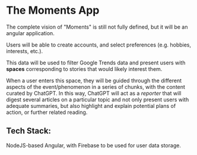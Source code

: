 # The Moments App

The complete vision of "Moments" is still not fully defined, but it will be an angular application.

Users will be able to create accounts, and select preferences (e.g. hobbies, interests, etc.).

This data will be used to filter Google Trends data and present users with **spaces** corresponding to stories that would likely interest them.

When a user enters this space, they will be guided through the different aspects of the event/phenomenon in a series of chunks, with the content curated by ChatGPT. In this way, ChatGPT will act as a *reporter* that will digest several articles on a particular topic and not only present users with adequate summaries, but also highlight and explain potential plans of action, or further related reading.

## Tech Stack:
NodeJS-based Angular, with Firebase to be used for user data storage.
